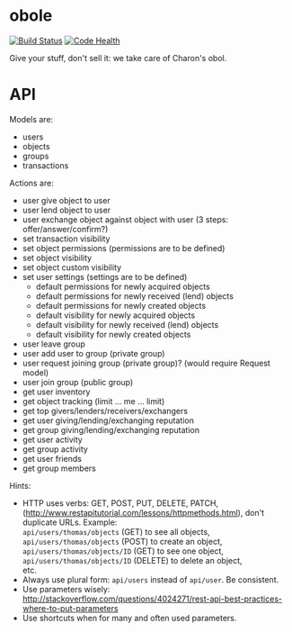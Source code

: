 # obole

[![Build Status](https://travis-ci.org/Voilier/obole.svg?branch=master)](https://travis-ci.org/Voilier/obole)
[![Code Health](https://landscape.io/github/Voilier/obole/master/landscape.svg?style=flat)](https://landscape.io/github/Voilier/obole/master)

Give your stuff, don't sell it: we take care of Charon's obol.

# API

Models are:

- users
- objects
- groups
- transactions

Actions are:

- user give object to user
- user lend object to user
- user exchange object against object with user (3 steps: offer/answer/confirm?)
- set transaction visibility
- set object permissions (permissions are to be defined)
- set object visibility
- set object custom visibility
- set user settings (settings are to be defined)
  - default permissions for newly acquired objects
  - default permissions for newly received (lend) objects
  - default permissions for newly created objects
  - default visibility for newly acquired objects
  - default visibility for newly received (lend) objects
  - default visibility for newly created objects
- user leave group
- user add user to group (private group)
- user request joining group (private group)? (would require Request model)
- user join group (public group)
- get user inventory
- get object tracking (limit ... me ... limit)
- get top givers/lenders/receivers/exchangers
- get user giving/lending/exchanging reputation
- get group giving/lending/exchanging reputation
- get user activity
- get group activity
- get user friends
- get group members

Hints:

- HTTP uses verbs: GET, POST, PUT, DELETE, PATCH,
  (http://www.restapitutorial.com/lessons/httpmethods.html), don't duplicate URLs.
  Example:  
  `api/users/thomas/objects` (GET) to see all objects,  
  `api/users/thomas/objects` (POST) to create an object,  
  `api/users/thomas/objects/ID` (GET) to see one object,  
  `api/users/thomas/objects/ID` (DELETE) to delete an object,  
  etc.
- Always use plural form: `api/users` instead of `api/user`. Be consistent.
- Use parameters wisely: http://stackoverflow.com/questions/4024271/rest-api-best-practices-where-to-put-parameters
- Use shortcuts when for many and often used parameters.